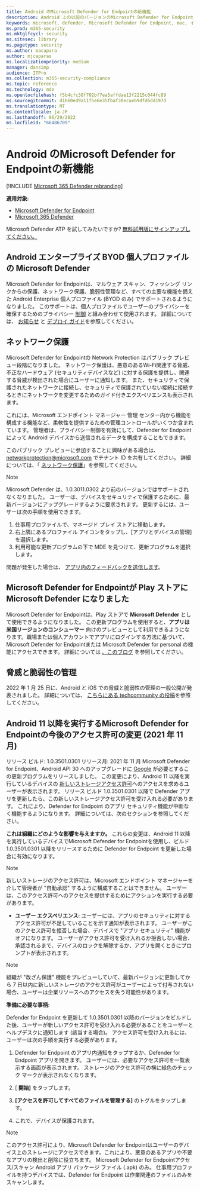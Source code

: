 ```yaml
---
title: Android のMicrosoft Defender for Endpointの新機能
description: Android 上の以前のバージョンのMicrosoft Defender for Endpointの主な変更点について説明します。
keywords: microsoft, defender, Microsoft Defender for Endpoint, mac, インストール, macos, whatsnew
ms.prod: m365-security
ms.mktglfcycl: security
ms.sitesec: library
ms.pagetype: security
ms.author: macapara
author: mjcaparas
ms.localizationpriority: medium
manager: dansimp
audience: ITPro
ms.collection: m365-security-compliance
ms.topic: reference
ms.technology: mde
ms.openlocfilehash: f5b4cfc38f702bf7ea5affdae13f2215c044fc89
ms.sourcegitcommit: d1b60ed9a11f5e6e35fbaf30ecaeb9dfd6dd197d
ms.translationtype: MT
ms.contentlocale: ja-JP
ms.lasthandoff: 06/29/2022
ms.locfileid: "66486709"
---
```

# <a name="whats-new-in-microsoft-defender-for-endpoint-on-android"></a>Android のMicrosoft Defender for Endpointの新機能

[!INCLUDE [Microsoft 365 Defender rebranding](../../includes/microsoft-defender.md)]

**適用対象:**
- [Microsoft Defender for Endpoint](https://go.microsoft.com/fwlink/p/?linkid=2154037)
- [Microsoft 365 Defender](https://go.microsoft.com/fwlink/?linkid=2118804)

Microsoft Defender ATP を試してみたいですか? [無料試用版にサインアップしてください。](https://signup.microsoft.com/create-account/signup?products=7f379fee-c4f9-4278-b0a1-e4c8c2fcdf7e&ru=https://aka.ms/MDEp2OpenTrial?ocid=docs-wdatp-exposedapis-abovefoldlink)

## <a name="microsoft-defender-on-android-enterprise-byod-personal-profile"></a>Android エンタープライズ BYOD 個人プロファイルの Microsoft Defender
Microsoft Defender for Endpointは、マルウェア スキャン、フィッシング リンクからの保護、ネットワーク保護、脆弱性管理など、すべての主要な機能を備えた Android Enterprise 個人プロファイル (BYOD のみ) でサポートされるようになりました。 このサポートは、個人プロファイルでユーザーのプライバシーを確保するためのプライバシー [制御](/microsoft-365/security/defender-endpoint/android-configure#privacy-controls) と組み合わせて使用されます。 詳細については、 [お知らせ](https://techcommunity.microsoft.com/t5/microsoft-defender-for-endpoint/announcing-the-public-preview-of-defender-for-endpoint-personal/ba-p/3370979) と [デプロイ ガイド](/microsoft-365/security/defender-endpoint/android-intune#set-up-microsoft-defender-in-personal-profile-on-android-enterprise-in-byod-mode)を参照してください。

## <a name="network-protection"></a>ネットワーク保護
Microsoft Defender for Endpointの Network Protection はパブリック プレビュー段階になりました。 ネットワーク保護は、悪意のあるWi-Fi関連する脅威、不正なハードウェア (セキュリティデバイスなど) に対する保護を提供し、関連する脅威が検出された場合にユーザーに通知します。 また、セキュリティで保護されたネットワークに接続し、セキュリティで保護されていない接続に接続するときにネットワークを変更するためのガイド付きエクスペリエンスも表示されます。

これには、Microsoft エンドポイント マネージャー 管理 センター内から機能を構成する機能など、柔軟性を提供するための管理コントロールがいくつか含まれています。 管理者は、プライバシー制御を有効にして、Defender for Endpoint によって Android デバイスから送信されるデータを構成することもできます。 

このパブリック プレビューに参加することに興味がある場合は、networkprotection@microsoft.com でテナント ID を共有してください。 詳細については、「 [ネットワーク保護](/microsoft-365/security/defender-endpoint/android-configure)」を参照してください。

>[!NOTE]
>Microsoft Defender は、1.0.3011.0302 より前のバージョンではサポートされなくなりました。 ユーザーは、デバイスをセキュリティで保護するために、最新バージョンにアップグレードするように要求されます。
更新するには、ユーザーは次の手順を使用できます。
>1. 仕事用プロファイルで、マネージド プレイ ストアに移動します。
>2. 右上隅にあるプロファイル アイコンをタップし、[アプリとデバイスの管理] を選択します。
>3. 利用可能な更新プログラムの下で MDE を見つけて、更新プログラムを選択します。
>
>問題が発生した場合は、 [アプリ内のフィードバックを送信します](/security/defender-endpoint/android-support-signin#send-in-app-feedback)。

## <a name="microsoft-defender-for-endpoint-is-now-microsoft-defender-in-the-play-store"></a>Microsoft Defender for Endpointが Play ストアに Microsoft Defender になりました

Microsoft Defender for Endpointは、Play ストアで **Microsoft Defender** として使用できるようになりました。 この更新プログラムを使用すると、**アプリは米国リージョンのコンシューマー** 向けのプレビューとして利用できるようになります。職場または個人アカウントでアプリにログインする方法に基づいて、Microsoft Defender for Endpointまたは Microsoft Defender for personal の機能にアクセスできます。 詳細については [、このブログ](https://www.microsoft.com/microsoft-365/microsoft-defender-for-individuals) を参照してください。

## <a name="threat-and-vulnerability-management"></a>脅威と脆弱性の管理

2022 年 1 月 25 日に、Android と iOS での脅威と脆弱性の管理の一般公開が発表されました。 詳細については、 [こちらにある techcommunity の投稿](https://techcommunity.microsoft.com/t5/microsoft-defender-for-endpoint/announcing-general-availability-of-vulnerability-management/ba-p/3071663)を参照してください。

## <a name="upcoming-permission-changes-for-microsoft-defender-for-endpoint-running-android-11-or-later-nov-2021"></a>Android 11 以降を実行するMicrosoft Defender for Endpointの今後のアクセス許可の変更 (2021 年 11 月)

リリース ビルド: 1.0.3501.0301 リリース月: 2021 年 11 月 Microsoft Defender for Endpoint、Android API 30 へのアップグレードに [Google](https://developer.android.com/distribute/play-policies#APILevel30) が必要とするこの更新プログラムをリリースしました。 この変更により、Android 11 以降を実行しているデバイスの [新しいストレージアクセス許可](https://developer.android.com/training/data-storage/manage-all-files#all-files-access-google-play)へのアクセスを求めるユーザーが表示されます。 リリース ビルド 1.0.3501.0301 以降で Defender アプリを更新したら、この新しいストレージアクセス許可を受け入れる必要があります。 これにより、Defender for Endpoint のアプリ セキュリティ機能が中断なく機能するようになります。 詳細については、次のセクションを参照してください。

**これは組織にどのような影響を与えますか。** これらの変更は、Android 11 以降を実行しているデバイスでMicrosoft Defender for Endpointを使用し、ビルド 1.0.3501.0301 以降をリリースするために Defender for Endpoint を更新した場合に有効になります。

> [!NOTE]
> 新しいストレージのアクセス許可は、Microsoft エンドポイント マネージャーを介して管理者が "自動承認" するように構成することはできません。 ユーザーは、このアクセス許可へのアクセスを提供するためにアクションを実行する必要があります。

- **ユーザー エクスペリエンス:** ユーザーには、アプリのセキュリティに対するアクセス許可が不足していることを示す通知が表示されます。 ユーザーがこのアクセス許可を拒否した場合、デバイスで "アプリ セキュリティ" 機能がオフになります。 ユーザーがアクセス許可を受け入れるか拒否しない場合、承認されるまで、デバイスのロックを解除するか、アプリを開くときにプロンプトが表示されます。

> [!NOTE]
> 組織が "改ざん保護" 機能をプレビューしていて、最新バージョンに更新してから 7 日以内に新しいストレージのアクセス許可がユーザーによって付与されない場合、ユーザーは企業リソースへのアクセスを失う可能性があります。

**準備に必要な事柄:**

Defender for Endpoint を更新して 1.0.3501.0301 以降のバージョンをビルドした後、ユーザーが新しいアクセス許可を受け入れる必要があることをユーザーとヘルプデスクに通知します (該当する場合)。 アクセス許可を受け入れるには、ユーザーは次の手順を実行する必要があります。

1. Defender for Endpoint のアプリ内通知をタップするか、Defender for Endpoint アプリを開きます。 ユーザーには、必要なアクセス許可を一覧表示する画面が表示されます。 ストレージのアクセス許可の横に緑色のチェック マークが表示されなくなります。

2. [ **開始]** をタップします。

3. **[アクセスを許可してすべてのファイルを管理する]** のトグルをタップします。

4. これで、デバイスが保護されます。

  > [!NOTE]
  > このアクセス許可により、Microsoft Defender for Endpointはユーザーのデバイス上のストレージにアクセスできます。これにより、悪意のあるアプリや不要なアプリの検出と削除に役立ちます。 Microsoft Defender for Endpointアクセス/スキャン Android アプリ パッケージ ファイル (.apk) のみ。 仕事用プロファイルを持つデバイスでは、Defender for Endpoint は作業関連のファイルのみをスキャンします。
